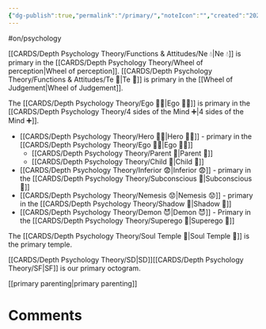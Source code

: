 ```yaml
---
{"dg-publish":true,"permalink":"/primary/","noteIcon":"","created":"2023-04-07T19:01:04.580+02:00","updated":"2023-04-10T17:18:43.202+02:00"}
---
```


#on/psychology 

[[CARDS/Depth Psychology Theory/Functions & Attitudes/Ne 💧\|Ne 💧]] is primary in the [[CARDS/Depth Psychology Theory/Wheel of perception\|Wheel of perception]].
[[CARDS/Depth Psychology Theory/Functions & Attitudes/Te 🏹\|Te 🏹]] is primary in the [[Wheel of Judgement\|Wheel of Judgement]]. 

The [[CARDS/Depth Psychology Theory/Ego 🙋‍♂️\|Ego 🙋‍♂️]] is primary in the [[CARDS/Depth Psychology Theory/4 sides of the Mind ➕\|4 sides of the Mind ➕]]. 

- [[CARDS/Depth Psychology Theory/Hero 🦸‍♂️\|Hero 🦸‍♂️]] - primary in the [[CARDS/Depth Psychology Theory/Ego 🙋‍♂️\|Ego 🙋‍♂️]]
	- [[CARDS/Depth Psychology Theory/Parent 🤨\|Parent 🤨]]
	- [[CARDS/Depth Psychology Theory/Child 👼\|Child 👼]]
- [[CARDS/Depth Psychology Theory/Inferior 😨\|Inferior 😨]] - primary in the [[CARDS/Depth Psychology Theory/Subconscious 🤸\|Subconscious 🤸]]
- [[CARDS/Depth Psychology Theory/Nemesis 😟\|Nemesis 😟]] - primary in the [[CARDS/Depth Psychology Theory/Shadow 👤\|Shadow 👤]]
- [[CARDS/Depth Psychology Theory/Demon 😈\|Demon 😈]] - Primary in the [[CARDS/Depth Psychology Theory/Superego 👹\|Superego 👹]]

The [[CARDS/Depth Psychology Theory/Soul Temple 👥\|Soul Temple 👥]] is the primary temple.

[[CARDS/Depth Psychology Theory/SD\|SD]][[CARDS/Depth Psychology Theory/SF\|SF]] is our primary octogram. 

[[primary parenting\|primary parenting]]

# Comments 
<script src="https://utteranc.es/client.js"
        repo="Heart4sides/Comment_Section"
        issue-term="pathname"
        theme="gruvbox-dark"
        crossorigin="anonymous"
        async>
</script>